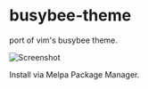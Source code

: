busybee-theme
=============

port of vim's busybee theme.

![Screenshot](https://github.com/mswift42/busybee-theme/raw/master/Screenshot.png)

Install via Melpa Package Manager.



